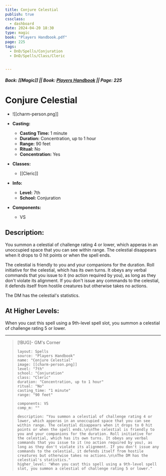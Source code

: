 ```yaml
---
title: Conjure Celestial
publish: true
cssclass:
  - dashboard
date: 2024-04-20 18:30
type: magic
book: "Players Handbook.pdf"
page: 225
tags:
  - DnD/Spells/Conjuration
  - DnD/Spells/Class/Cleric


---
```


##### Back: [[Magic]] || Book: [Players Handbook](https://drive.google.com/drive/folders/1O5bhpYizcIT5xxAoLOuzCRht_PVS7VSG?usp=sharing) || Page: 225

# Conjure Celestial
- ![[charm-person.png]]
- **Casting:**
    - **Casting Time:** 1 minute
    - **Duration:** Concentration, up to 1 hour
    - **Range:** 90 feet
    - **Ritual:** No
    - **Concentration:** Yes
- **Classes:**
    - [[Cleric]]

- **Info:**
    - **Level:** 7th
    - **School:** Conjuration
- **Components:**
    - VS


## Description:
You summon a celestial of challenge rating 4 or lower, which apperas in an unoccupied space that you can see within range. The celestial disappears when it drops to 0 hit points or when the spell ends.

The celestial is friendly to you and your companions for the duration. Roll initiative for the celestial, which has its own turns. It obeys any verbal commands that you issue to it (no action required by you), as long as they don't violate its alignment. If you don't issue any commands to the celestial, it defends itself from hostile creatures but otherwise takes no actions.

The DM has the celestial's statistics.

## At Higher Levels:
When you cast this spell using a 9th-level spell slot, you summon a celestial of challenge rating 5 or lower.

---

> [!BUG]- GM's Corner
>
> ```statblock
> layout: Spells
> source: "Players Handbook"
> name: "Conjure Celestial"
> image: [[charm-person.png]]
> level: "7th"
> school: "Conjuration"
> class: "Cleric"
> duration: "Concentration, up to 1 hour"
> ritual: "No"
> casting_time: "1 minute"
> range: "90 feet"
>
> components: VS
> comp_m: ""
>
> description: "You summon a celestial of challenge rating 4 or lower, which apperas in an unoccupied space that you can see within range. The celestial disappears when it drops to 0 hit points or when the spell ends.\n\nThe celestial is friendly to you and your companions for the duration. Roll initiative for the celestial, which has its own turns. It obeys any verbal commands that you issue to it (no action required by you), as long as they don't violate its alignment. If you don't issue any commands to the celestial, it defends itself from hostile creatures but otherwise takes no actions.\n\nThe DM has the celestial's statistics."
> higher_level: "When you cast this spell using a 9th-level spell slot, you summon a celestial of challenge rating 5 or lower."
> ```
